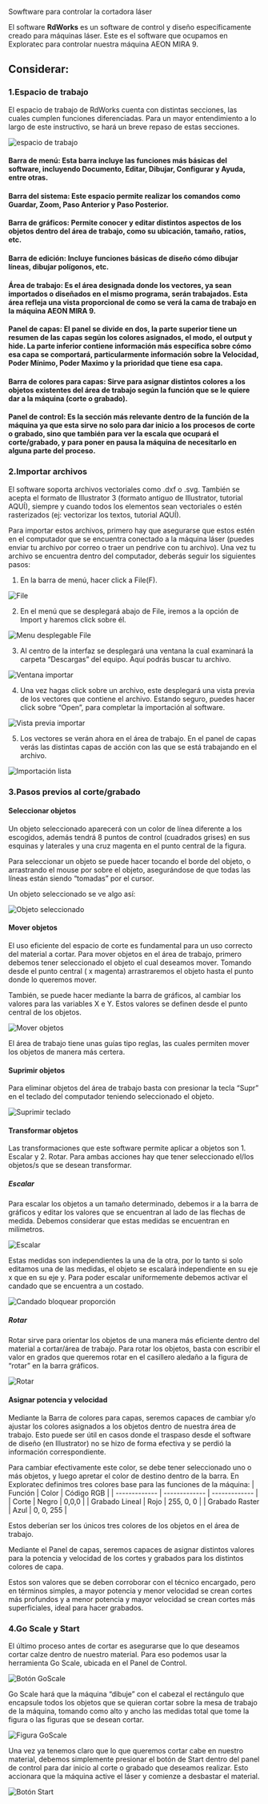 Sowftware para controlar la cortadora láser

El software **RdWorks** es un software de control y diseño específicamente creado para máquinas láser. Este es el software que ocupamos en Exploratec para controlar nuestra máquina AEON MIRA 9.


## Considerar:

### 1.Espacio de trabajo

El espacio de trabajo de RdWorks cuenta con distintas secciones, las cuales cumplen funciones diferenciadas. Para un mayor entendimiento a lo largo de este instructivo, se hará un breve repaso de estas secciones.

![espacio de trabajo](imagenes/rdworks/RdW_1.png)

#### Barra de menú: Esta barra incluye las funciones más básicas del software, incluyendo Documento, Editar, Dibujar, Configurar y Ayuda, entre otras.
#### Barra del sistema: Este espacio permite realizar los comandos como Guardar, Zoom, Paso Anterior y Paso Posterior.
#### Barra de gráficos: Permite conocer y editar distintos aspectos de los objetos dentro del área de trabajo, como su ubicación, tamaño, ratios, etc.
#### Barra de edición: Incluye funciones básicas de diseño cómo dibujar líneas, dibujar polígonos, etc.
#### Área de trabajo: Es el área designada donde los vectores, ya sean importados o diseñados en el mismo programa, serán trabajados. Esta área refleja una vista proporcional de como se verá la cama de trabajo en la máquina AEON MIRA 9.
#### Panel de capas: El panel se divide en dos, la parte superior tiene un resumen de las capas según los colores asignados, el modo, el output y hide. La parte inferior contiene información más específica sobre cómo esa capa se comportará, particularmente información sobre la Velocidad, Poder Mínimo, Poder Maximo y la prioridad que tiene esa capa.
#### Barra de colores para capas: Sirve para asignar distintos colores a los objetos existentes del área de trabajo según la función que se le quiere dar a la máquina (corte o grabado).
#### Panel de control: Es la sección más relevante dentro de la función de la máquina ya que esta sirve no solo para dar inicio a los procesos de corte o grabado, sino que también para ver la escala que ocupará el corte/grabado, y para poner en pausa la máquina de necesitarlo en alguna parte del proceso.


### 2.Importar archivos
El software soporta archivos vectoriales como .dxf o .svg. También se acepta el formato de Illustrator 3 (formato antiguo de Illustrator, tutorial AQUÍ), siempre y cuando todos los elementos sean vectoriales o estén rasterizados (ej: vectorizar los textos, tutorial AQUÍ). 

Para importar estos archivos, primero hay que asegurarse que estos estén en el computador que se encuentra conectado a la máquina láser (puedes enviar tu archivo por correo o traer un pendrive con tu archivo). Una vez tu archivo se encuentra dentro del computador, deberás seguir los siguientes pasos:

1. En la barra de menú, hacer click a File(F).

![File](imagenes/rdworks/RdW_2.1.png)

2. En el menú que se desplegará abajo de File, iremos a la opción de Import y haremos click sobre él.

![Menu desplegable File](imagenes/rdworks/RdW_2.2.png)

3. Al centro de la interfaz se desplegará una ventana la cual examinará la carpeta “Descargas” del equipo. Aquí podrás buscar tu archivo.

![Ventana importar](imagenes/rdworks/RdW_2.3.png)

4. Una vez hagas click sobre un archivo, este desplegará una vista previa de los vectores que contiene el archivo. Estando seguro, puedes hacer click sobre “Open”, para completar la importación al software.

![Vista previa importar](imagenes/rdworks/RdW_2.4.png)

5. Los vectores se verán ahora en el área de trabajo. En el panel de capas verás las distintas capas de acción con las que se está trabajando en el archivo.

![Importación lista](imagenes/rdworks/RdW_2.5.png)


### 3.Pasos previos al corte/grabado

#### Seleccionar objetos
Un objeto seleccionado aparecerá con un color de línea diferente a los escogidos, además tendrá 8 puntos de control (cuadrados grises) en sus esquinas y laterales y una cruz magenta en el punto central de la figura.

Para seleccionar un objeto se puede hacer tocando el borde del objeto, o arrastrando el mouse por sobre el objeto, asegurándose de que todas las líneas están siendo “tomadas” por el cursor. 

Un objeto seleccionado se ve algo así:

![Objeto seleccionado](imagenes/rdworks/RdW_3.1.png)

#### Mover objetos
El uso eficiente del espacio de corte es fundamental para un uso correcto del material a cortar. Para mover objetos en el área de trabajo, primero debemos tener seleccionado el objeto el cual deseamos mover. Tomando desde el punto central ( x magenta) arrastraremos el objeto hasta el punto donde lo queremos mover. 

También, se puede hacer mediante la barra de gráficos, al cambiar los valores para las variables X e Y. Estos valores se definen desde el punto central de los objetos.

![Mover objetos](imagenes/rdworks/RdW_3.2.png)

El área de trabajo tiene unas guías tipo reglas, las cuales permiten mover los objetos de manera más certera.

#### Suprimir objetos
Para eliminar objetos del área de trabajo basta con presionar la tecla “Supr” en el teclado del computador teniendo seleccionado el objeto. 

![Suprimir teclado](imagenes/rdworks/RdW_3.3.png)

#### Transformar objetos
Las transformaciones que este software permite aplicar a objetos son 1. Escalar y 2. Rotar. Para ambas acciones hay que tener seleccionado el/los objetos/s que se desean transformar.

##### Escalar
Para escalar los objetos a un tamaño determinado, debemos ir a la barra de gráficos y editar los valores que se encuentran al lado de las flechas de medida. Debemos considerar que estas medidas se encuentran en milímetros.

![Escalar](imagenes/rdworks/RdW_3.4.png)

Estas medidas son independientes la una de la otra, por lo tanto si solo editamos una de las medidas, el objeto se escalará independiente en su eje x que en su eje y. Para poder escalar uniformemente debemos activar el candado que se encuentra a un costado. 

![Candado bloquear proporción](imagenes/rdworks/RdW_3.5.png)

##### Rotar
Rotar sirve para orientar los objetos de una manera más eficiente dentro del material a cortar/área de trabajo. Para rotar los objetos, basta con escribir el valor en grados que queremos rotar en el casillero aledaño a la figura de “rotar” en la barra gráficos.

![Rotar](imagenes/rdworks/RdW_3.5.png)

#### Asignar potencia y velocidad
Mediante la Barra de colores para capas, seremos capaces de cambiar y/o ajustar los colores asignados a los objetos dentro de nuestra área de trabajo. Esto puede ser útil en casos donde el traspaso desde el software de diseño (en Illustrator) no se hizo de forma efectiva y se perdió la información correspondiente. 

Para cambiar efectivamente este color, se debe tener seleccionado uno o más objetos, y luego apretar el color de destino dentro de la barra. 
En Exploratec definimos tres colores base para las funciones de la máquina:
| Función  | Color  | Código RGB  |
| ------------- | ------------- | ------------- |
| Corte  | Negro  | 0,0,0  |
| Grabado Lineal  | Rojo  | 255, 0, 0  |
| Grabado Raster  | Azul  | 0, 0, 255  |

Estos deberían ser los únicos tres colores de los objetos en el área de trabajo.

Mediante el Panel de capas, seremos capaces de asignar distintos valores para la potencia y velocidad de los cortes y grabados para los distintos colores de capa.

Estos son valores que se deben corroborar con el técnico encargado, pero en términos simples, a mayor potencia y menor velocidad se crean cortes más profundos y a menor potencia y mayor velocidad se crean cortes más superficiales, ideal para hacer grabados.


### 4.Go Scale y Start
El último proceso antes de cortar es asegurarse que lo que deseamos cortar calze dentro de nuestro material. Para eso podemos usar la herramienta Go Scale, ubicada en el Panel de Control. 

![Botón GoScale](imagenes/rdworks/RdW_4.1.png)

Go Scale hará que la máquina “dibuje” con el cabezal el rectángulo que encapsule todos los objetos que se quieran cortar sobre la mesa de trabajo de la máquina, tomando como alto y ancho las medidas total que tome la figura o las figuras que se desean cortar.

![Figura GoScale](imagenes/rdworks/RdW_4.2.png)

Una vez ya tenemos claro que lo que queremos cortar cabe en nuestro material, debemos simplemente presionar el botón de Start dentro del panel de control para dar inicio al corte o grabado que deseamos realizar. Esto accionara que la máquina active el láser y comienze a desbastar el material. 

![Botón Start](imagenes/rdworks/RdW_4.3.png)


